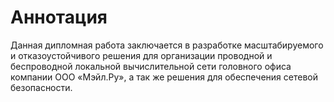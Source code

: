 # Аннотация

Данная дипломная работа заключается в разработке масштабируемого и отказоустойчивого решения для организации проводной и беспроводной локальной вычислительной сети головного офиса компании ООО «Мэйл.Ру», а так же решения для обеспечения сетевой безопасности.
